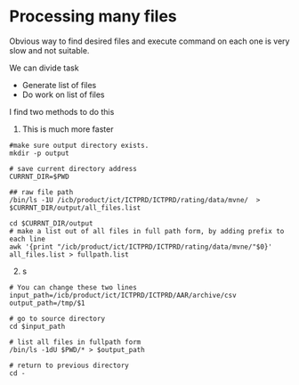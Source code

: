 # Processing many files

Obvious way to find desired files and execute command on each one is very slow and not suitable.

We can divide task

* Generate list of files
* Do work on list of files

I find two methods to do this

1. This is much more faster

```
#make sure output directory exists.
mkdir -p output

# save current directory address
CURRNT_DIR=$PWD

## raw file path
/bin/ls -1U /icb/product/ict/ICTPRD/ICTPRD/rating/data/mvne/  > $CURRNT_DIR/output/all_files.list

cd $CURRNT_DIR/output
# make a list out of all files in full path form, by adding prefix to each line
awk '{print "/icb/product/ict/ICTPRD/ICTPRD/rating/data/mvne/"$0}' all_files.list > fullpath.list
```


2. s

```
# You can change these two lines
input_path=/icb/product/ict/ICTPRD/ICTPRD/AAR/archive/csv
output_path=/tmp/$1

# go to source directory
cd $input_path

# list all files in fullpath form
/bin/ls -1dU $PWD/* > $output_path

# return to previous directory
cd -

```





